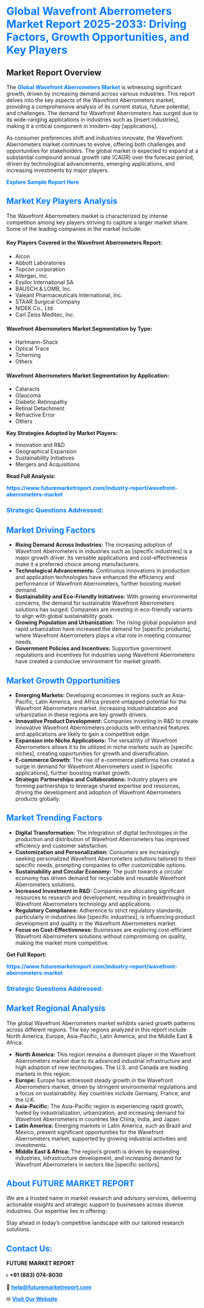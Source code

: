<h1 style="color: #007BFF;">Global Wavefront Aberrometers Market Report 2025-2033: Driving Factors, Growth Opportunities, and Key Players</h1>

<section id="overview">
<h2>Market Report Overview</h2>
<p>The <a href="https://www.futuremarketreport.com/industry-report/wavefront-aberrometers-market" style="color: #007BFF; text-decoration: none;"><strong>Global Wavefront Aberrometers Market</strong></a> is witnessing significant growth, driven by increasing demand across various industries. This report delves into the key aspects of the Wavefront Aberrometers market, providing a comprehensive analysis of its current status, future potential, and challenges. The demand for Wavefront Aberrometers has surged due to its wide-ranging applications in industries such as [insert industries], making it a critical component in modern-day [applications].</p>
<p>As consumer preferences shift and industries innovate, the Wavefront Aberrometers market continues to evolve, offering both challenges and opportunities for stakeholders. The global market is expected to expand at a substantial compound annual growth rate (CAGR) over the forecast period, driven by technological advancements, emerging applications, and increasing investments by major players.</p>
</section>

<section id="overview">
<p><a href="https://www.futuremarketreport.com/request-sample/reportId=85980" style="color: #007BFF; text-decoration: none;"><strong>Explore Sample Report Here</strong></a></p>
</section>

<section id="key-players">
<h2 style="color: #007BFF;">Market Key Players Analysis</h2>
<p>The Wavefront Aberrometers market is characterized by intense competition among key players striving to capture a larger market share. Some of the leading companies in the market include:</p>
<h4>Key Players Covered in the Wavefront Aberrometers Report:</h4>
<ul><li>Alcon</li><li>Abbott Laboratories</li><li>Topcon corporation</li><li>Allergan, Inc.</li><li>Essilor International SA</li><li>BAUSCH &amp; LOMB, Inc.</li><li>Valeant Pharmaceuticals International, Inc.</li><li>STAAR Surgical Company</li><li>NIDEK Co., Ltd.</li><li>Carl Zeiss Meditec, Inc.</li></ul>
<h4>Wavefront Aberrometers Market Segmentation by Type:</h4>
<ul><li>Hartmann-Shack</li><li>Optical Trace</li><li>Tcherning</li><li>Others</li></ul>

<h4>Wavefront Aberrometers Market Segmentation by Application:</h4>
<ul><li>Cataracts</li><li>Glaucoma</li><li>Diabetic Retinopathy</li><li>Retinal Detachment</li><li>Refractive Error</li><li>Others</li></ul>
<p><strong>Key Strategies Adopted by Market Players:</strong></p>
<ul>
<li>Innovation and R&D</li>
<li>Geographical Expansion</li>
<li>Sustainability Initiatives</li>
<li>Mergers and Acquisitions</li>
</ul>
</section>

<section>
<p><strong>Read Full Analysis: </strong></p><a href="https://www.futuremarketreport.com/industry-report/wavefront-aberrometers-market" style="color: #007BFF; text-decoration: none;"><strong>https://www.futuremarketreport.com/industry-report/wavefront-aberrometers-market</strong></a>
<h3 style="color: #007BFF;">Strategic Questions Addressed:</h3>
</section>

<section id="driving-factors">
<h2 style="color: #007BFF;">Market Driving Factors</h2>
<ul>
<li><strong>Rising Demand Across Industries:</strong> The increasing adoption of Wavefront Aberrometers in industries such as [specific industries] is a major growth driver. Its versatile applications and cost-effectiveness make it a preferred choice among manufacturers.</li>
<li><strong>Technological Advancements:</strong> Continuous innovations in production and application technologies have enhanced the efficiency and performance of Wavefront Aberrometers, further boosting market demand.</li>
<li><strong>Sustainability and Eco-Friendly Initiatives:</strong> With growing environmental concerns, the demand for sustainable Wavefront Aberrometers solutions has surged. Companies are investing in eco-friendly variants to align with global sustainability goals.</li>
<li><strong>Growing Population and Urbanization:</strong> The rising global population and rapid urbanization have increased the demand for [specific products], where Wavefront Aberrometers plays a vital role in meeting consumer needs.</li>
<li><strong>Government Policies and Incentives:</strong> Supportive government regulations and incentives for industries using Wavefront Aberrometers have created a conducive environment for market growth.</li>
</ul>
</section>

<section id="growth-opportunities">
<h2 style="color: #007BFF;">Market Growth Opportunities</h2>
<ul>
<li><strong>Emerging Markets:</strong> Developing economies in regions such as Asia-Pacific, Latin America, and Africa present untapped potential for the Wavefront Aberrometers market. Increasing industrialization and urbanization in these regions are key growth drivers.</li>
<li><strong>Innovative Product Development:</strong> Companies investing in R&D to create innovative Wavefront Aberrometers products with enhanced features and applications are likely to gain a competitive edge.</li>
<li><strong>Expansion into Niche Applications:</strong> The versatility of Wavefront Aberrometers allows it to be utilized in niche markets such as [specific niches], creating opportunities for growth and diversification.</li>
<li><strong>E-commerce Growth:</strong> The rise of e-commerce platforms has created a surge in demand for Wavefront Aberrometers used in [specific applications], further boosting market growth.</li>
<li><strong>Strategic Partnerships and Collaborations:</strong> Industry players are forming partnerships to leverage shared expertise and resources, driving the development and adoption of Wavefront Aberrometers products globally.</li>
</ul>
</section>

<section id="trending-factors">
<h2 style="color: #007BFF;">Market Trending Factors</h2>
<ul>
<li><strong>Digital Transformation:</strong> The integration of digital technologies in the production and distribution of Wavefront Aberrometers has improved efficiency and customer satisfaction.</li>
<li><strong>Customization and Personalization:</strong> Consumers are increasingly seeking personalized Wavefront Aberrometers solutions tailored to their specific needs, prompting companies to offer customizable options.</li>
<li><strong>Sustainability and Circular Economy:</strong> The push towards a circular economy has driven demand for recyclable and reusable Wavefront Aberrometers solutions.</li>
<li><strong>Increased Investment in R&D:</strong> Companies are allocating significant resources to research and development, resulting in breakthroughs in Wavefront Aberrometers technology and applications.</li>
<li><strong>Regulatory Compliance:</strong> Adherence to strict regulatory standards, particularly in industries like [specific industries], is influencing product development and quality in the Wavefront Aberrometers market.</li>
<li><strong>Focus on Cost-Effectiveness:</strong> Businesses are exploring cost-efficient Wavefront Aberrometers solutions without compromising on quality, making the market more competitive.</li>
</ul>
</section>

<section>
<p><strong>Get Full Report: </strong></p><a href="https://www.futuremarketreport.com/industry-report/wavefront-aberrometers-market" style="color: #007BFF; text-decoration: none;"><strong>https://www.futuremarketreport.com/industry-report/wavefront-aberrometers-market</strong></a>
<h3 style="color: #007BFF;">Strategic Questions Addressed:</h3>
</section>


<section id="regional-analysis">
<h2 style="color: #007BFF;">Market Regional Analysis</h2>
<p>The global Wavefront Aberrometers market exhibits varied growth patterns across different regions. The key regions analyzed in this report include North America, Europe, Asia-Pacific, Latin America, and the Middle East & Africa:</p>
<ul>
<li><strong>North America:</strong> This region remains a dominant player in the Wavefront Aberrometers market due to its advanced industrial infrastructure and high adoption of new technologies. The U.S. and Canada are leading markets in this region.</li>
<li><strong>Europe:</strong> Europe has witnessed steady growth in the Wavefront Aberrometers market, driven by stringent environmental regulations and a focus on sustainability. Key countries include Germany, France, and the U.K.</li>
<li><strong>Asia-Pacific:</strong> The Asia-Pacific region is experiencing rapid growth, fueled by industrialization, urbanization, and increasing demand for Wavefront Aberrometers in countries like China, India, and Japan.</li>
<li><strong>Latin America:</strong> Emerging markets in Latin America, such as Brazil and Mexico, present significant opportunities for the Wavefront Aberrometers market, supported by growing industrial activities and investments.</li>
<li><strong>Middle East & Africa:</strong> The region’s growth is driven by expanding industries, infrastructure development, and increasing demand for Wavefront Aberrometers in sectors like [specific sectors].</li>
</ul>
</section>

<footer>
<h2 style="color: #007BFF;">About FUTURE MARKET REPORT</h2>
<p>We are a trusted name in market research and advisory services, delivering actionable insights and strategic support to businesses across diverse industries. Our expertise lies in offering:</p>

<p>Stay ahead in today’s competitive landscape with our tailored research solutions.</p>

<h2 style="color: #007BFF;">Contact Us:</h2>
<p><strong>FUTURE MARKET REPORT</strong></p>
<p>📞 <strong>+91 (883) 074-8030</strong></p>
<p>📧 <strong><a href="mailto:help@futuremarketreport.com" style="color: #007BFF;">help@futuremarketreport.com</a></strong></p>
<p>🌐 <strong><a href="https://www.futuremarketreport.com/" style="color: #007BFF;">Visit Our Website</a></strong></p>
</footer>